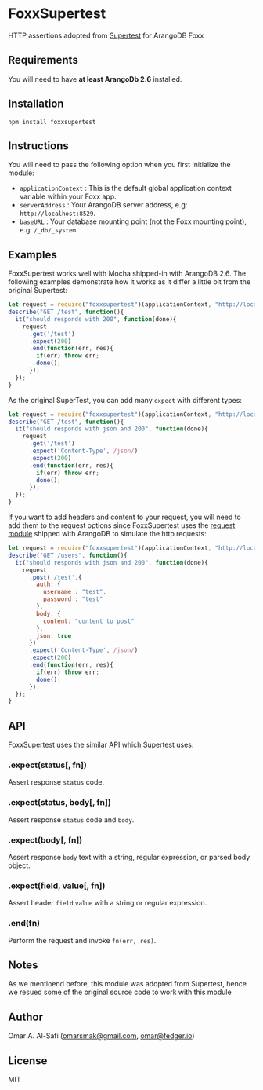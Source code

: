 # FoxxSupertest
HTTP assertions adopted from [Supertest](https://github.com/visionmedia/supertest#supertest-) for ArangoDB Foxx


## Requirements
You will need to have **at least ArangoDb 2.6** installed.

## Installation
`npm install foxxsupertest`


## Instructions
You will need to pass the following option when you first initialize the module:
* `applicationContext` : This is the default global application context variable within your Foxx app.
* `serverAddress` : Your ArangoDB server address, e.g: `http://localhost:8529`.
* `baseURL` : Your database mounting point (not the Foxx mounting point), e.g: `/_db/_system`.



## Examples
FoxxSupertest works well with Mocha shipped-in with ArangoDB 2.6. The following examples demonstrate how it works as it differ a little bit from the original Supertest:

```javascript
let request = require("foxxsupertest")(applicationContext, "http://localhost:8529");
describe("GET /test", function(){
  it("should responds with 200", function(done){
    request
      .get('/test')
      .expect(200)
      .end(function(err, res){
        if(err) throw err;
        done();
      });
  });
}
```
As the original SuperTest, you can add many `expect` with different types:

```javascript
let request = require("foxxsupertest")(applicationContext, "http://localhost:8529");
describe("GET /test", function(){
  it("should responds with json and 200", function(done){
    request
      .get('/test')
      .expect('Content-Type', /json/)
      .expect(200)
      .end(function(err, res){
        if(err) throw err;
        done();
      });
  });
}
```

If you want to add headers and content to your request, you will need to add them to the request options since FoxxSupertest uses the [request module](https://docs.arangodb.com/ModuleRequest/index.html) shipped with ArangoDB to simulate the http requests:

```javascript
let request = require("foxxsupertest")(applicationContext, "http://localhost:8529");
describe("GET /users", function(){
  it("should responds with json and 200", function(done){
    request
      .post('/test',{
        auth: {
          username : "test",
          password : "test"
        },
        body: {
          content: "content to post"
        },
        json: true
      })
      .expect('Content-Type', /json/)
      .expect(200)
      .end(function(err, res){
        if(err) throw err;
        done();
      });
  });
}
```

## API
FoxxSupertest uses the similar API which Supertest uses:

### .expect(status[, fn])

  Assert response `status` code.

### .expect(status, body[, fn])

  Assert response `status` code and `body`.

### .expect(body[, fn])

  Assert response `body` text with a string, regular expression, or
  parsed body object.

### .expect(field, value[, fn])

  Assert header `field` `value` with a string or regular expression.
  
### .end(fn)
Perform the request and invoke `fn(err, res)`.


## Notes
As we mentioend before, this module was adopted from Supertest, hence we resued some of the original source code to work with this module

## Author
Omar A. Al-Safi (omarsmak@gmail.com, omar@fedger.io)

## License
MIT
